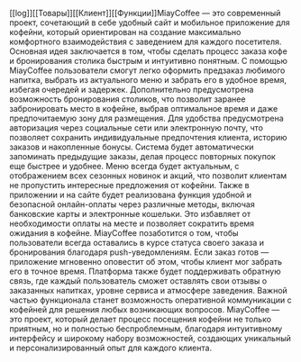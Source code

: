 [[log]][[Товары]][[Клиент]][[Функции]]MiayCoffee — это современный проект, сочетающий в себе удобный сайт и мобильное приложение для кофейни, который ориентирован на создание максимально комфортного взаимодействия с заведением для каждого посетителя. Основная идея заключается в том, чтобы сделать процесс заказа кофе и бронирования столика быстрым и интуитивно понятным. С помощью MiayCoffee пользователи смогут легко оформить предзаказ любимого напитка, выбрать из актуального меню и забрать его в удобное время, избегая очередей и задержек. Дополнительно предусмотрена возможность бронирования столиков, что позволит заранее забронировать место в кофейне, выбрав оптимальное время и даже предпочитаемую зону для размещения.
Для удобства предусмотрена авторизация через социальные сети или электронную почту, что позволяет сохранить индивидуальные предпочтения клиента, историю заказов и накопленные бонусы. Система будет автоматически запоминать предыдущие заказы, делая процесс повторных покупок еще быстрее и удобнее. Меню всегда будет актуальным, с отображением всех сезонных новинок и акций, что позволит клиентам не пропустить интересные предложения от кофейни.
Также в приложении и на сайте будет реализована функция удобной и безопасной онлайн-оплаты через различные методы, включая банковские карты и электронные кошельки. Это избавляет от необходимости оплаты на месте и позволяет сократить время ожидания в кофейне. MiayCoffee позаботится о том, чтобы пользователи всегда оставались в курсе статуса своего заказа и бронирования благодаря push-уведомлениям. Если заказ готов — приложение мгновенно оповестит об этом, чтобы клиент мог забрать его в точное время.
Платформа также будет поддерживать обратную связь, где каждый пользователь сможет оставлять свои отзывы о заказанных напитках, уровне сервиса и атмосфере заведения. Важной частью функционала станет возможность оперативной коммуникации с кофейней для решения любых возникающих вопросов. MiayCoffee — это проект, который делает процесс посещения кофейни не только приятным, но и полностью беспроблемным, благодаря интуитивному интерфейсу и широкому набору возможностей, создающих уникальный и персонализированный опыт для каждого клиента.